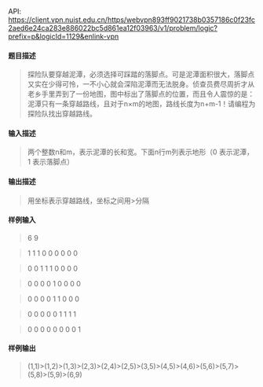 API: https://client.vpn.nuist.edu.cn/https/webvpn893ff9021738b0357186c0f23fc2aed6e24ca283e886022bc5d861ea12f03963/v1/problem/logic?prefix=p&logicId=1129&enlink-vpn

#### 题目描述
> 探险队要穿越泥潭，必须选择可踩踏的落脚点。可是泥潭面积很大，落脚点又实在少得可怜，一不小心就会深陷泥潭而无法脱身。侦查员费尽周折才从老乡手里弄到了一份地图，图中标出了落脚点的位置，而且令人震惊的是：泥潭只有一条穿越路线，且对于n$\times$m的地图，路线长度为n+m-1！请编程为探险队找出穿越路线。

#### 输入描述
> 两个整数n和m，表示泥潭的长和宽。下面n行m列表示地形（0 表示泥潭，1 表示落脚点）

#### 输出描述
> 用坐标表示穿越路线，坐标之间用>分隔 

#### 样例输入
> 6 9

> 1 1 1 0 0 0 0 0 0

> 0 0 1 1 1 0 0 0 0

> 0 0 0 0 1 0 0 0 0

> 0 0 0 0 1 1 0 0 0

> 0 0 0 0 0 1 1 1 1

> 0 0 0 0 0 0 0 0 1

#### 样例输出
> (1,1)>(1,2)>(1,3)>(2,3)>(2,4)>(2,5)>(3,5)>(4,5)>(4,6)>(5,6)>(5,7)>(5,8)>(5,9)>(6,9)
